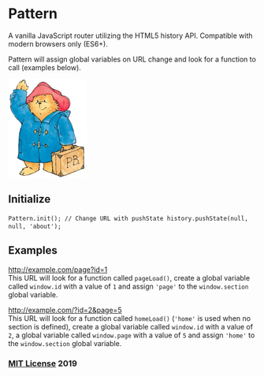 # Pattern

A vanilla JavaScript router utilizing the HTML5 history API. Compatible with modern browsers only (ES6+).

Pattern will assign global variables on URL change and look for a function to call (examples below).

<img src="pattern.png" width="160" height="200">

## Initialize

```
Pattern.init(); // Change URL with pushState history.pushState(null, null, 'about');
```

## Examples

http://example.com/page?id=1  
This URL will look for a function called ```pageLoad()```, create a global variable called ```window.id``` with a value of ```1``` and assign ```'page'``` to the ```window.section``` global variable.

http://example.com/?id=2&page=5  
This URL will look for a function called ```homeLoad()``` (```'home'``` is used when no section is defined), create a global variable called ```window.id``` with a value of ```2```, a global variable called ```window.page``` with a value of ```5``` and assign ```'home'``` to the ```window.section``` global variable.

### [MIT License](https://en.wikipedia.org/wiki/MIT_License) 2019
